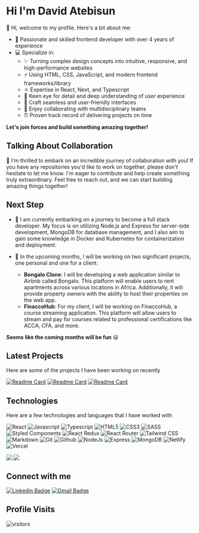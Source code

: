 # Hi I'm David Atebisun 

👋 Hi, welcome to my profile. Here's a bit about me:

- 🚀 Passionate and skilled frontend developer with over 4 years of experience
- 💻 Specialize in:
  - ✨ Turning complex design concepts into intuitive, responsive, and high-performance websites
  - ⚡ Using HTML, CSS, JavaScript, and modern frontend frameworks/library
  - ⚛️ Expertise in React, Next, and Typescript
  - 🎨 Keen eye for detail and deep understanding of user experience
  - 🌟 Craft seamless and user-friendly interfaces
  - 🤝 Enjoy collaborating with multidisciplinary teams
  - ⏰ Proven track record of delivering projects on time

**Let's join forces and build something amazing together!**

## Talking About Collaboration
🌟 I'm thrilled to embark on an incredible journey of collaboration with you! If you have any repositories you'd like to work on together, please don't hesitate to let me know. I'm eager to contribute and help create something truly extraordinary. Feel free to reach out, and we can start building amazing things together!

## Next Step
- :rocket: I am currently embarking on a journey to become a full stack developer. My focus is on utilizing Node.js and Express for server-side development, MongoDB for database management, and I also aim to gain some knowledge in Docker and Kubernetes for containerization and deployment.   

- 💼 In the upcoming months, I will be working on two significant projects, one personal and one for a client:
  - **Bongalo Clone**: I will be developing a web application similar to Airbnb called Bongalo. This platform will enable users to rent apartments across various locations in Africa. Additionally, it will provide property owners with the ability to host their properties on the web app.
  - **FinaccoHub**: For my client, I will be working on FinaccoHub, a course streaming application. This platform will allow users to stream and pay for courses related to professional certifications like ACCA, CFA, and more.

**Seems like the coming months will be fun** :smiley:

## Latest Projects
Here are some of the projects I have been working on recently  

[![Readme Card](https://github-readme-stats.vercel.app/api/pin/?username=davidolaoluwa240&repo=in-browser-markdown-editor&theme=gotham&hide_border=true)](https://github.com/davidolaoluwa240/in-browser-markdown-editor)
[![Readme Card](https://github-readme-stats.vercel.app/api/pin/?username=davidolaoluwa240&repo=bukable&theme=gotham&hide_border=true)](https://github.com/davidolaoluwa240/bukable)
[![Readme Card](https://github-readme-stats.vercel.app/api/pin/?username=davidolaoluwa240&repo=Ip-Address-Tracker&theme=gotham&hide_border=true)](https://github.com/davidolaoluwa240/Ip-Address-Tracker)

## Technologies
Here are a few technologies and languages that I have worked with 

![React](https://img.shields.io/badge/React-20232A?style=for-the-badge&logo=react&logoColor=61DAFB)
![Javascript](https://img.shields.io/badge/JavaScript-323330?style=for-the-badge&logo=javascript&logoColor=F7DF1E)
![Typescript](https://img.shields.io/badge/TypeScript-007ACC?style=for-the-badge&logo=typescript&logoColor=white)
![HTML5](https://img.shields.io/badge/HTML5-E34F26?style=for-the-badge&logo=html5&logoColor=white)
![CSS3](https://img.shields.io/badge/CSS3-1572B6?style=for-the-badge&logo=css3&logoColor=white)
![SASS](https://img.shields.io/badge/Sass-CC6699?style=for-the-badge&logo=sass&logoColor=white)
![Styled Components](https://img.shields.io/badge/styled--components-DB7093?style=for-the-badge&logo=styled-components&logoColor=white)
![React Redux](https://img.shields.io/badge/Redux-593D88?style=for-the-badge&logo=redux&logoColor=white)
![React Router](https://img.shields.io/badge/React_Router-CA4245?style=for-the-badge&logo=react-router&logoColor=white)
![Tailwind CSS](https://img.shields.io/badge/Tailwind_CSS-38B2AC?style=for-the-badge&logo=tailwind-css&logoColor=white)
![Markdown](https://img.shields.io/badge/Markdown-000000?style=for-the-badge&logo=markdown&logoColor=white)
![Git](https://img.shields.io/badge/GIT-E44C30?style=for-the-badge&logo=git&logoColor=white)
![Github](https://img.shields.io/badge/GitHub-100000?style=for-the-badge&logo=github&logoColor=white)
![NodeJs](https://img.shields.io/badge/Node.js-43853D?style=for-the-badge&logo=node.js&logoColor=white)
![Express](https://img.shields.io/badge/Express.js-404D59?style=for-the-badge)
![MongoDB](https://img.shields.io/badge/MongoDB-4EA94B?style=for-the-badge&logo=mongodb&logoColor=white)
![Netlify](https://img.shields.io/badge/Netlify-00C7B7?style=for-the-badge&logo=netlify&logoColor=white)
![Vercel](https://img.shields.io/badge/Vercel-000000?style=for-the-badge&logo=vercel&logoColor=white)

<img align="left" src="https://streak-stats.demolab.com/?user=davidolaoluwa240&theme=gotham"/>
<img src="https://github-readme-stats.vercel.app/api/top-langs/?username=davidolaoluwa240&layout=compact&theme=gotham" /></br/>

## Connect with me
[![Linkedin Badge](https://img.shields.io/badge/-LinkedIn-blue?style=flat-square&logo=Linkedin&logoColor=white)](https://www.linkedin.com/in/david-atebisun-4ab786171/)
[![Gmail Badge](https://img.shields.io/badge/-Gmail-c14438?style=flat-square&logo=Gmail&logoColor=white)](mailto:davidolaoluwa240@gmail.com)

## Profile Visits
![visitors](https://visitor-badge.glitch.me/badge?page_id=page.id&left_color=green&right_color=red)
